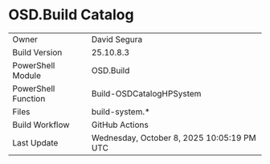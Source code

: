 ﻿# OSD.Build Catalog

| | |
|-|-|
| Owner | David Segura |
| Build Version | 25.10.8.3 |
| PowerShell Module | OSD.Build |
| PowerShell Function | Build-OSDCatalogHPSystem |
| Files | build-system.* |
| Build Workflow | GitHub Actions |
| Last Update | Wednesday, October 8, 2025 10:05:19 PM UTC |
